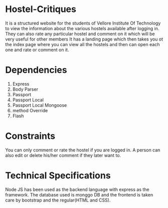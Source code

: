 # Hostel-Critiques
It is a structured website for the students of Vellore Institute Of Technology to view the information about the various hostels available after logging in. They can also rate any particular hostel and comment on it which will be very useful for other members
It has a landing page which then takes you ot the index page where you can view all the hostels and then can open each one and rate or comment on it.

# Dependencies
1. Express
2. Body Parser
3. Passport
4. Passport Local
5. Passport Local Mongoose
6. method Override
7. Flash

# Constraints
You can only comment or rate the hostel if you are logged in. A person can also edit or delete his/her comment if they later want to.

# Technical Specifications
Node JS has been used as the backend language with express as the framework. The database used is monggo DB and the frontend is taken care by bootstrap and the regular(HTML and CSS).
